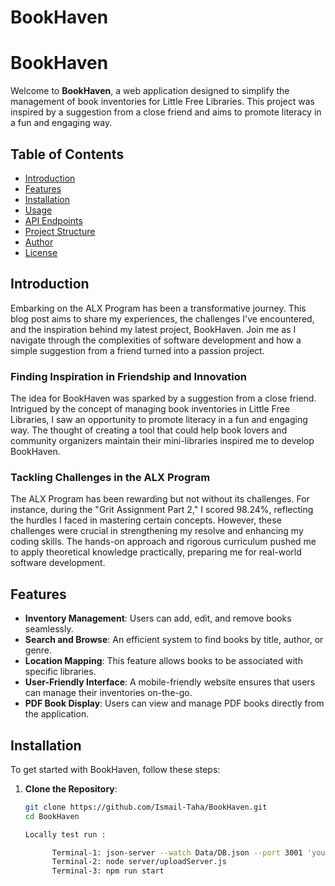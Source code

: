# BookHaven
# BookHaven

Welcome to **BookHaven**, a web application designed to simplify the management of book inventories for Little Free Libraries. This project was inspired by a suggestion from a close friend and aims to promote literacy in a fun and engaging way.

## Table of Contents

- [Introduction](#introduction)
- [Features](#features)
- [Installation](#installation)
- [Usage](#usage)
- [API Endpoints](#api-endpoints)
- [Project Structure](#project-structure)
- [Author](#author)
- [License](#license)

## Introduction

Embarking on the ALX Program has been a transformative journey. This blog post aims to share my experiences, the challenges I've encountered, and the inspiration behind my latest project, BookHaven. Join me as I navigate through the complexities of software development and how a simple suggestion from a friend turned into a passion project.

### Finding Inspiration in Friendship and Innovation

The idea for BookHaven was sparked by a suggestion from a close friend. Intrigued by the concept of managing book inventories in Little Free Libraries, I saw an opportunity to promote literacy in a fun and engaging way. The thought of creating a tool that could help book lovers and community organizers maintain their mini-libraries inspired me to develop BookHaven.

### Tackling Challenges in the ALX Program

The ALX Program has been rewarding but not without its challenges. For instance, during the "Grit Assignment Part 2," I scored 98.24%, reflecting the hurdles I faced in mastering certain concepts. However, these challenges were crucial in strengthening my resolve and enhancing my coding skills. The hands-on approach and rigorous curriculum pushed me to apply theoretical knowledge practically, preparing me for real-world software development.

## Features

- **Inventory Management**: Users can add, edit, and remove books seamlessly.
- **Search and Browse**: An efficient system to find books by title, author, or genre.
- **Location Mapping**: This feature allows books to be associated with specific libraries.
- **User-Friendly Interface**: A mobile-friendly website ensures that users can manage their inventories on-the-go.
- **PDF Book Display**: Users can view and manage PDF books directly from the application.

## Installation

To get started with BookHaven, follow these steps:

1. **Clone the Repository**:
   ```bash
   git clone https://github.com/Ismail-Taha/BookHaven.git
   cd BookHaven

   Locally test run :

         Terminal-1: json-server --watch Data/DB.json --port 3001 'your local port here '
         Terminal-2: node server/uploadServer.js
         Terminal-3: npm run start
